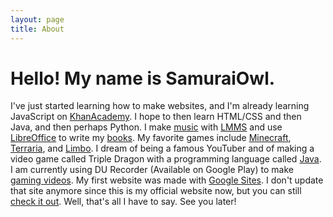 ```yaml
---
layout: page
title: About
---
```


<h1>Hello! My name is SamuraiOwl.</h1>

I've just started learning how to make websites, and I'm already learning JavaScript on [KhanAcademy](https://www.khanacademy.org/). I hope to then learn HTML/CSS and then Java, and then perhaps Python. I make [music](https://samuraiowl.github.io/music.html) with [LMMS](https://lmms.io/) and use [LibreOffice](https://www.libreoffice.org/) to write my [books](https://samuraiowl.github.io/books). My favorite games include [Minecraft](https://minecraft.net/en-us), [Terraria](http://terraria.org/), and [Limbo](http://www.playdead.com/games/limbo/).
 I dream of being a famous YouTuber and of making a video game called Triple Dragon with a programming language called [Java](https://java.com/en/).
 I am currently using DU Recorder (Available on Google Play) to make [gaming videos](samuraiowl.github.io/videos.html/gaming_videos.html).
 My first website was made with [Google Sites](https://sites.google.com). I don't update that site anymore since this is my official website now,  but you can still [check it out](https://sites.google.com/view/samuraiowl).
 Well, that's all I have to say. See you later!
